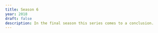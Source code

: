 ```yaml
---
title: Season 6
year: 2018
draft: false
description: In the final season this series comes to a conclusion.
---
```

